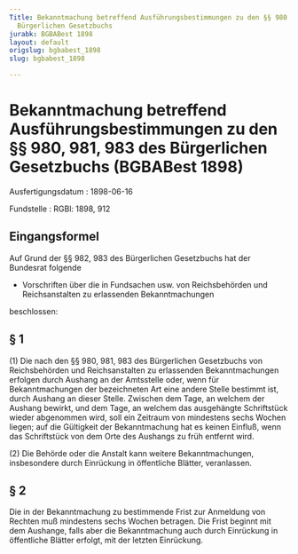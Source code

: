 ```yaml
---
Title: Bekanntmachung betreffend Ausführungsbestimmungen zu den §§ 980, 981, 983 des
  Bürgerlichen Gesetzbuchs
jurabk: BGBABest 1898
layout: default
origslug: bgbabest_1898
slug: bgbabest_1898

---
```


# Bekanntmachung betreffend Ausführungsbestimmungen zu den §§ 980, 981, 983 des Bürgerlichen Gesetzbuchs (BGBABest 1898)

Ausfertigungsdatum
:   1898-06-16

Fundstelle
:   RGBl: 1898, 912



## Eingangsformel

Auf Grund der §§ 982, 983 des Bürgerlichen Gesetzbuchs hat der
Bundesrat folgende

*   Vorschriften über die in Fundsachen usw. von
    Reichsbehörden                    und
    Reichsanstalten                    zu erlassenden Bekanntmachungen



beschlossen:


## § 1

(1) Die nach den §§ 980, 981, 983 des Bürgerlichen Gesetzbuchs von
Reichsbehörden              und
Reichsanstalten              zu erlassenden Bekanntmachungen erfolgen
durch Aushang an der Amtsstelle oder, wenn für Bekanntmachungen der
bezeichneten Art eine andere Stelle bestimmt ist, durch Aushang an
dieser Stelle. Zwischen dem Tage, an welchem der Aushang bewirkt, und
dem Tage, an welchem das ausgehängte Schriftstück wieder abgenommen
wird, soll ein Zeitraum von mindestens sechs Wochen liegen; auf die
Gültigkeit der Bekanntmachung hat es keinen Einfluß, wenn das
Schriftstück von dem Orte des Aushangs zu früh entfernt wird.

(2) Die Behörde oder die Anstalt kann weitere Bekanntmachungen,
insbesondere durch Einrückung in öffentliche Blätter, veranlassen.


## § 2

Die in der Bekanntmachung zu bestimmende Frist zur Anmeldung von
Rechten muß mindestens sechs Wochen betragen. Die Frist beginnt mit
dem Aushange, falls aber die Bekanntmachung auch durch Einrückung in
öffentliche Blätter erfolgt, mit der letzten Einrückung.

